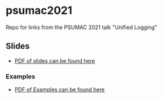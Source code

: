 # psumac2021
Repo for links from the PSUMAC 2021 talk "Unified Logging"

## Slides
- [PDF of slides can be found here](https://github.com/Jamf-Concepts/presentations/psumac2021/raw/main/PSUMac%202021%20-%20Unified%20Logging%20-%201.0.0.pdf)

### Examples
- [PDF of Examples can be found here](https://github.com/Jamf-Concepts/presentations/psumac2021/raw/main/Examples.pdf)

